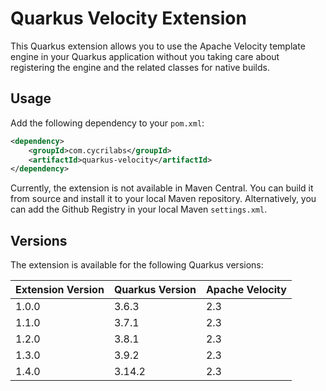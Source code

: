 # Quarkus Velocity Extension

This Quarkus extension allows you to use the Apache Velocity template engine in your
Quarkus application without you taking care about registering the engine and the related
classes for native builds.

## Usage

Add the following dependency to your `pom.xml`:

```xml
<dependency>
    <groupId>com.cycrilabs</groupId>
    <artifactId>quarkus-velocity</artifactId>
</dependency>
```

Currently, the extension is not available in Maven Central. You can build it from source
and install it to your local Maven repository. Alternatively, you can add the Github
Registry in your local Maven `settings.xml`.

## Versions

The extension is available for the following Quarkus versions:

| Extension Version | Quarkus Version | Apache Velocity |
|-------------------|-----------------|-----------------|
| 1.0.0             | 3.6.3           | 2.3             |
| 1.1.0             | 3.7.1           | 2.3             |
| 1.2.0             | 3.8.1           | 2.3             |
| 1.3.0             | 3.9.2           | 2.3             |
| 1.4.0             | 3.14.2          | 2.3             |
